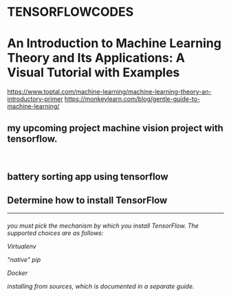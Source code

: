 # TENSORFLOWCODES
<h1>An Introduction to Machine Learning Theory and Its Applications: A Visual Tutorial with Examples</h1>

https://www.toptal.com/machine-learning/machine-learning-theory-an-introductory-primer
https://monkeylearn.com/blog/gentle-guide-to-machine-learning/

<h2>my upcoming project machine vision project with tensorflow.</h2><br>
<h2>battery sorting app using tensorflow</h2>

<h2>Determine how to install TensorFlow</h2><hr>

<h6>you must pick the mechanism by which you install TensorFlow. The supported choices are as follows: </br>

Virtualenv</br>

"native" pip</br>

Docker</br>

installing from sources, which is documented in a separate guide.</br>

